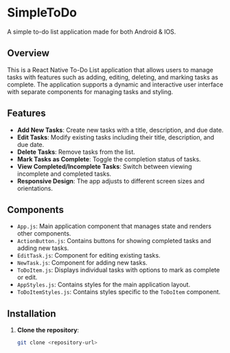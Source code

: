 # SimpleToDo
 A simple to-do list application made for both Android & IOS.

## Overview

This is a React Native To-Do List application that allows users to manage tasks with features such as adding, editing, deleting, and marking tasks as complete. The application supports a dynamic and interactive user interface with separate components for managing tasks and styling.

## Features

- **Add New Tasks**: Create new tasks with a title, description, and due date.
- **Edit Tasks**: Modify existing tasks including their title, description, and due date.
- **Delete Tasks**: Remove tasks from the list.
- **Mark Tasks as Complete**: Toggle the completion status of tasks.
- **View Completed/Incomplete Tasks**: Switch between viewing incomplete and completed tasks.
- **Responsive Design**: The app adjusts to different screen sizes and orientations.

## Components

- `App.js`: Main application component that manages state and renders other components.
- `ActionButton.js`: Contains buttons for showing completed tasks and adding new tasks.
- `EditTask.js`: Component for editing existing tasks.
- `NewTask.js`: Component for adding new tasks.
- `ToDoItem.js`: Displays individual tasks with options to mark as complete or edit.
- `AppStyles.js`: Contains styles for the main application layout.
- `ToDoItemStyles.js`: Contains styles specific to the `ToDoItem` component.

## Installation

1. **Clone the repository**:
   ```bash
   git clone <repository-url>
